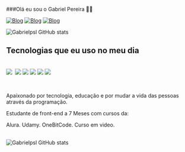 
###Olá eu sou o Gabriel Pereira 👨‍💻

[![Blog](https://img.shields.io/badge/GitHub-100000?style=for-the-badge&logo=github&logoColor=white)](https://github.com/Gabrielpsl)
[![Blog](	https://img.shields.io/badge/Twitch-9146FF?style=for-the-badge&logo=twitch&logoColor=white)](https://www.twitch.tv/thebostimem)
[![Blog](https://img.shields.io/badge/Steam-000000?style=for-the-badge&logo=steam&logoColor=white)](https://steamcommunity.com/id/bostimemgames/)


![Gabrielpsl GitHub stats](https://github-readme-stats.vercel.app/api?username=Gabrielpsl&show_icons=true&theme=radical)

## Tecnologias que eu uso no meu dia
<div style="display: inline_block"><br/>
    <img align="center" alt"html5" src="https://img.shields.io/badge/HTML5-E34F26?style=for-the-badge&logo=html5&logoColor=white">
    <img align="center" alt"html5" src="">
    <img align="center" alt"css" src="https://img.shields.io/badge/CSS3-1572B6?style=for-the-badge&logo=css3&logoColor=white">
    <img align="center" alt"JavaScript" src="https://img.shields.io/badge/JavaScript-F7DF1E?style=for-the-badge&logo=javascript&logoColor=black">
    <img align="center" alt"React" src="https://img.shields.io/badge/React-20232A?style=for-the-badge&logo=react&logoColor=61DAFB">
    <img align="center" alt"bootstrap" src="https://img.shields.io/badge/Bootstrap-563D7C?style=for-the-badge&logo=bootstrap&logoColor=white">
    <img align="center" alt"Angular" src="https://img.shields.io/badge/Angular-DD0031?style=for-the-badge&logo=angular&logoColor=white">
</div><br/><br/>

Apaixonado por tecnologia, educação e por mudar a vida das pessoas através da programação.

Estudante de front-end a 7 Meses com cursos da:

Alura.
Udamy.
OneBitCode.
Curso em video.
<br/><br/>

![Gabrielpsl GitHub stats](https://github-readme-stats.vercel.app/api/top-langs/?username=Gabrielpsl&theme=blue-green)


